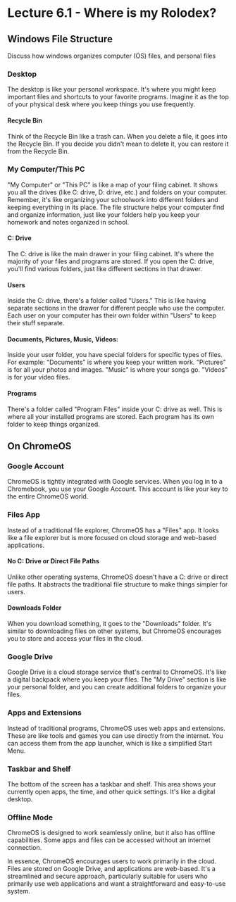 # Lecture 6.1 - Where is my Rolodex?

## Windows File Structure

Discuss how windows organizes computer (OS) files, and personal files

### Desktop

The desktop is like your personal workspace. It's where you might keep important files and shortcuts to your favorite programs. Imagine it as the top of your physical desk where you keep things you use frequently.

#### Recycle Bin

Think of the Recycle Bin like a trash can. When you delete a file, it goes into the Recycle Bin. If you decide you didn't mean to delete it, you can restore it from the Recycle Bin.

### My Computer/This PC

"My Computer" or "This PC" is like a map of your filing cabinet. It shows you all the drives (like C: drive, D: drive, etc.) and folders on your computer.
Remember, it's like organizing your schoolwork into different folders and keeping everything in its place. The file structure helps your computer find and organize information, just like your folders help you keep your homework and notes organized in school.

#### C: Drive

The C: drive is like the main drawer in your filing cabinet. It's where the majority of your files and programs are stored. If you open the C: drive, you'll find various folders, just like different sections in that drawer.

#### Users

Inside the C: drive, there's a folder called "Users." This is like having separate sections in the drawer for different people who use the computer. Each user on your computer has their own folder within "Users" to keep their stuff separate.

#### Documents, Pictures, Music, Videos:

Inside your user folder, you have special folders for specific types of files. For example:
"Documents" is where you keep your written work.
"Pictures" is for all your photos and images.
"Music" is where your songs go.
"Videos" is for your video files.

#### Programs

There's a folder called "Program Files" inside your C: drive as well. This is where all your installed programs are stored. Each program has its own folder to keep things organized.

## On ChromeOS

### Google Account

ChromeOS is tightly integrated with Google services. When you log in to a Chromebook, you use your Google Account. This account is like your key to the entire ChromeOS world.

### Files App

Instead of a traditional file explorer, ChromeOS has a "Files" app. It looks like a file explorer but is more focused on cloud storage and web-based applications.

#### No C: Drive or Direct File Paths

Unlike other operating systems, ChromeOS doesn't have a C: drive or direct file paths. It abstracts the traditional file structure to make things simpler for users.

#### Downloads Folder

When you download something, it goes to the "Downloads" folder. It's similar to downloading files on other systems, but ChromeOS encourages you to store and access your files in the cloud.

### Google Drive

Google Drive is a cloud storage service that's central to ChromeOS. It's like a digital backpack where you keep your files. The "My Drive" section is like your personal folder, and you can create additional folders to organize your files.

### Apps and Extensions

Instead of traditional programs, ChromeOS uses web apps and extensions. These are like tools and games you can use directly from the internet. You can access them from the app launcher, which is like a simplified Start Menu.

### Taskbar and Shelf

The bottom of the screen has a taskbar and shelf. This area shows your currently open apps, the time, and other quick settings. It's like a digital desktop.

### Offline Mode

ChromeOS is designed to work seamlessly online, but it also has offline capabilities. Some apps and files can be accessed without an internet connection.

In essence, ChromeOS encourages users to work primarily in the cloud. Files are stored on Google Drive, and applications are web-based. It's a streamlined and secure approach, particularly suitable for users who primarily use web applications and want a straightforward and easy-to-use system.
